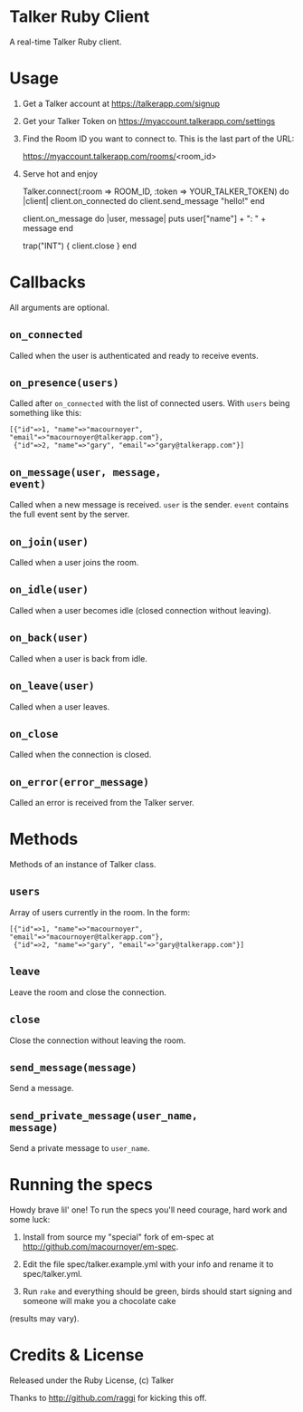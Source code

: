 # Talker Ruby Client
A real-time Talker Ruby client.

# Usage
1) Get a Talker account at https://talkerapp.com/signup

2) Get your Talker Token on https://myaccount.talkerapp.com/settings

3) Find the Room ID you want to connect to. This is the last part of the URL:

     https://myaccount.talkerapp.com/rooms/<room_id>

4) Serve hot and enjoy

    Talker.connect(:room => ROOM_ID, :token => YOUR_TALKER_TOKEN) do |client|
      client.on_connected do
        client.send_message "hello!"
      end
      
      client.on_message do |user, message|
        puts user["name"] + ": " + message
      end
      
      trap("INT") { client.close }
    end

# Callbacks
All arguments are optional.

## <code>on_connected</code>
Called when the user is authenticated and ready to receive events.

## <code>on_presence(users)</code>
Called after <code>on_connected</code> with the list of connected users.
With <code>users</code> being something like this:

    [{"id"=>1, "name"=>"macournoyer", "email"=>"macournoyer@talkerapp.com"},
     {"id"=>2, "name"=>"gary", "email"=>"gary@talkerapp.com"}]

## <code>on_message(user, message, event)</code>
Called when a new message is received.
<code>user</code> is the sender. <code>event</code> contains the full event sent by the server.

## <code>on_join(user)</code>
Called when a user joins the room.

## <code>on_idle(user)</code>
Called when a user becomes idle (closed connection without leaving).

## <code>on_back(user)</code>
Called when a user is back from idle.

## <code>on_leave(user)</code>
Called when a user leaves.

## <code>on_close</code>
Called when the connection is closed.

## <code>on_error(error_message)</code>
Called an error is received from the Talker server.

# Methods
Methods of an instance of Talker class.

## <code>users</code>
Array of users currently in the room. In the form:

    [{"id"=>1, "name"=>"macournoyer", "email"=>"macournoyer@talkerapp.com"},
     {"id"=>2, "name"=>"gary", "email"=>"gary@talkerapp.com"}]

## <code>leave</code>
Leave the room and close the connection.

## <code>close</code>
Close the connection without leaving the room.

## <code>send_message(message)</code>
Send a message.

## <code>send_private_message(user_name, message)</code>
Send a private message to <code>user_name</code>.

# Running the specs
Howdy brave lil' one! To run the specs you'll need courage, hard work and some luck:

1) Install from source my "special" fork of em-spec at http://github.com/macournoyer/em-spec.

2) Edit the file spec/talker.example.yml with your info and rename it to spec/talker.yml.

3) Run <code>rake</code> and everything should be green, birds should start signing and someone will make you a chocolate cake

(results may vary).

# Credits & License
Released under the Ruby License, (c) Talker

Thanks to http://github.com/raggi for kicking this off.
